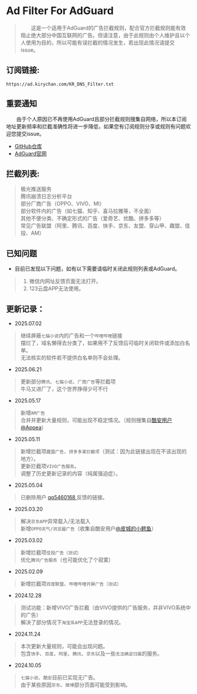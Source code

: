 # Ad Filter For AdGuard  

> 　　这是一个适用于AdGuard的广告拦截规则，配合官方拦截规则能有效阻止绝大部分中国互联网的广告。但请注意，由于此规则由个人维护且以个人使用为目的，所以可能有误拦截的情况发生，若出现此情况请提交issue。  

## 订阅链接:  
`https://ad.kirychan.com/KR_DNS_Filter.txt`  

## 重要通知  
　　由于个人原因已不再使用AdGuard且部分拦截规则搜集自网络，所以本订阅地址更新频率和拦截准确性将进一步降低，如果您有订阅规则分享或规则有问题欢迎您提交issue。  

- [GitHub仓库](https://github.com/KiryChanOfficial/AdFilterForAdGuard)  
- [AdGuard官网](https://adguard.com/)  

## 拦截列表:   
> 极光推送服务  
> 腾讯崩溃日志分析平台  
> 部分厂商广告（OPPO、VIVO、MI）  
> 部分软件内的广告（如七猫、知乎、喜马拉雅等，不全面）  
> 其他不便分类、不确定形式的广告（爱奇艺、优酷、拼多多等）  
> 常见广告联盟（阿里、腾讯、百度、快手、京东、友盟、穿山甲、趣盟、佳投、AM）  

## 已知问题  
- 目前已发现以下问题，如有以下需要请临时关闭此规则列表或AdGuard。  
> 1. 微信内网址反馈页面无法打开。  
> 2. 123云盘APP无法使用。  

## 更新记录：  
- 2025.07.02  
> 继续屏蔽`七猫小说`内的广告和一个`哔哩哔哩`链接  
> 摆烂了，域名懒得去分类了，如果用不了反馈后可临时关闭软件或添加白名单。  
> 无法核实的软件若不提供白名单则不会处理。  

- 2025.06.21  
> 更新部分`腾讯`、`七猫小说`、`厂商广告`等拦截项  
> 牛马又进厂了，这个世界挣得少可不行  

- 2025.05.17  
> 新增`AM广告`  
> 合并并更新大量规则，可能出现不稳定情况。（规则搜集自[酷安用户@Appea](https://www.coolapk.com/feed/63858856)）  

- 2025.05.11  
> 新增拦截项`趣盟广告`、`拼多多某拦截项`（测试：因为此链接出现在不该出现的地方）。  
> 更新拦截项`VIVO广告服务`。  
> 调整了历史更新记录的内容（纯属强迫症）。  

- 2025.05.04  
> 已删除用户 [qq5460168
](https://github.com/KiryChanOfficial/AdFilterForAdGuard/issues/3) 反馈的链接。  

- 2025.03.20  
> 解决`京东APP`异常载入/无法载入  
> 新增`OPPO天气/浏览器广告`（收集自酷安用户[@皮城的小鳄鱼](https://www.coolapk.com/feed/62763861)）  

- 2025.03.02  
> 新增拦截项`佳投广告（测试）`  
> 优化`腾讯广告服务`（也可能优化了个寂寞）  

- 2025.02.09  
> 新增拦截项`百度联盟`、`哔哩哔哩开屏广告（测试）`  

- 2024.12.28  
> 测试功能：新增VIVO广告拦截（由VIVO提供的广告服务，并非VIVO系统中的广告）  
> 解决了部分情况下`淘宝系APP`无法登录的情况。  

- 2024.11.24  
> 本次更新大量规则，可能会出现问题。  
> 包含`快手`、`百度`、`阿里`、`腾讯`、`京东`以及一些`无法确定归属`的服务。  

- 2024.10.05  
> `七猫小说`、`酷安`目前已实现无广告。  
> 由于某些原因`京东`、`微博`部分页面可能受到影响。  